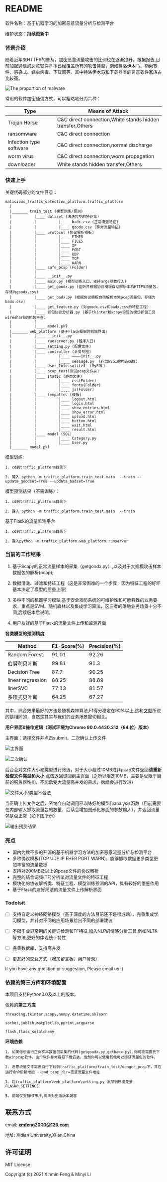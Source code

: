 # README

软件名称：基于机器学习的加密恶意流量分析与检测平台

维护状态：**持续更新中**

### 背景介绍

随着近年来HTTPS的普及，加密恶意流量攻击的比例也在逐渐提升。根据报告,目前加密通信的恶意软件基本已经覆盖所有的攻击类型，例如特洛伊木马、勒索软件、感染式、蠕虫病毒、下载器等，其中特洛伊木马和下载器类的恶意软件家族占比较高。

 ![The proportion of malware](ImageForReadme/PieChart.png)

常用的软件加密通信方式，可以粗略地分为六种：

|Type|Means of Attack|
|-------|--------|
|Trojan Horse|C&C direct connection,White stands hidden transfer,Others|
|ransomware|C&C direct connection|
|Infection type software|C&C direct connection,normal discharge|
|worm virus|C&C direct connection,worm propagation|
|downloader|White stands hidden transfer,Others|


### 快速上手

关键代码部分的文件目录：

```
malicious_traffic_detection_platform.traffic_platform
  |
  |_______ train_test (模型训练/预测)   
  |          |____ dataset (清洗完毕的特征集)
  |          |          |____ badx.csv (正常流量特征)
  |          |          |____ goodx.csv (异常流量特征)
  |          |____ protocol (协议解析模板)
  |          |          |____ ETHER
  |          |          |____ FILES
  |          |          |____ IP
  |          |          |____ PORT
  |          |          |____ UDP
  |          |          |____ TCP
  |          |          |____ WARN
  |          |____ safe_pcap (Folder)
  |          |
  |          |____ __init__.py
  |          |____ main.py (模型训练入口，支持args参数传入)
  |          |____ get_goodx.py (监听并根据协议模板自动解析本机HTTPS流量包，存储为goodx.csv)
  |          |____ get_badx.py (根据协议模板自动解析本地pcap流量包，存储为badx.csv)
  |          |____ get_feature.py (对goodx.csv和badx.csv的特征工程)
  |          |____ 抓包协议分析器.py (基于tkinter和scapy实现的模仿抓包工具wireshark的抓包平台)
  |          |
  |          |____ model.pkl
  |_______ web_platform (基于Flask框架的前端界面)
  |          |____ __init__.py
  |          |____ runserver.py (程序入口)
  |          |____ setting.py (配置文件)
  |          |____ controller (业务视图)
  |          |          |____ ————init__.py
  |          |          |____ message.py  (存放WSGI的构造函数)
  |          |____ User_Info.sqlite3  (MySQL)
  |          |____ pcap_test(测试pcap文件夹)
  |          |____ static (静态文件)
  |          |          |____ css(Folder)
  |          |          |____ fonts(Folder)
  |          |          |____ js(Folder)
  |          |____ tempaltes (模板)
  |          |          |____ logout.html
  |          |          |____ login.html
  |          |          |____ show_entries.html
  |          |          |____ show_error.html
  |          |          |____ upload.html
  |          |          |____ button.html
  |          |          |____ wait.html
  |          |          |____ result.html
  |          |____ model (SQL)
  |          |          |____ Category.py
  |          |          |____ User.py
  |_______ model.pkl
```

模型训练:

    1. cd到traffic_platform目录下
    
    2. 键入 python -m traffic_platform.train_test.main  --train --updata_goodset=True --updata_badset=True

 模型预测结果（不需训练）：

    1. cd到traffic_platform目录下
    
    2. 键入 python -m traffic_platform.train_test.main  --train

 基于Flask的流量监测平台

    1. cd到traffic_platform目录下
    
    2. 键入python -m traffic_platform.web_platform.runserver

   


### 当前的工作结果

1. 基于Scapy的正常流量样本的采集（getgoodx.py）,以及对于大规模攻击样本数据包的解析(pcap);

2. 数据清洗、过滤和特征工程（这是非常困难的一个步骤，因为特征工程的好坏基本决定了模型的质量上限）

3. 多种不同的机器学习模型,基于安全攻防系统的可维护性和可解释性的业务要求，重点是SVM、随机森林以及集成学习算法，这三者的落地业务场景十分不同,后续版本后说明。

4. 用户友好的基于Flask的流量文件上传和监测界面

**各类模型的预测精度**

|Method|F1-Score(%)|Precision(%)|
|------|---------|-----|
|Random Forest|91.01|92.26|
|伯努利贝叶斯|89.81|91.3|
|Decision Tree|87.7|90.25|
|linear regression|88.25|88.89|
|linerSVC|77.13|81.57|
|多项式贝叶斯|64.25|67.27|

其中，综合效果最好的方法是随机森林算法,F1得分稳定在90%以上,这和[文献](https://blog.riskivy.com/%e5%9f%ba%e4%ba%8e%e6%9c%ba%e5%99%a8%e5%ad%a6%e4%b9%a0%e7%9a%84%e6%81%b6%e6%84%8f%e8%bd%af%e4%bb%b6%e5%8a%a0%e5%af%86%e6%b5%81%e9%87%8f%e6%a3%80%e6%b5%8b/)所说的是相同的，当然这其实与我们的业务场景密切相关。

**用户界面&操作逻辑（测试环境为Chrome 90.0.4430.212（64 位）版本）**

主界面：选择文件并点击submit，二次确认上传文件

![主界面](ImageForReadme/PtSc1.png)

![二次确认](./ImageForReadme/PtSc2.png)


后台会对文件大小和类型进行筛选，对于大小超过10MB或非pcap文件返回**请重新检查文件类型和大小**,点击返回键回到主页面（之所以限定10MB，主要是受限于目前的服务器性能，不能承受大流量高并发的需求，后续会进行改进）

![文件大小/类型不合法](./ImageForReadme/PtSc3.png)

当正确上传文件之后，系统会自动调用已训练好的模型和analysis函数（目前需要在内部输入抓取流量包的数量，后续会增加图形化界面的参数输入），并返回流量包是否正常（如下图所示）

![输出预测结果](./ImageForReadme/PtSc4.png)

### 亮点

- 国内为数不多的开源的基于机器学习方法的加密恶意流量分析与检测平台
- 多种协议模板(TCP UDP IP EHER PORT WARN)，能够抓取数据更多类型更加丰富的流量数据
- 支持对200MB及以上的pcap文件的协议解析
- 完整的结合词频(TF)分析法对流量文件的特征工程
- 模块化的协议解析类、特征工程、模型训练预测的API，具有较好的借鉴作用
- 基于Flask的友好简洁的流量文件上传解析界面


### Todolsit

- [ ]   支持自定义神经网络模型（基于深度的方法目前还不是很成熟），完善集成学习模型，并针对不同的应用场景给出不同的部署建议
- [ ]   不限于业界常用的关键词检测和TF特征,加入NLP的情感分析工具,例如NLTK等方法,更好的体现统计特性
- [ ]  完善数据库，支持高并发
- [ ]  更友好的交互方式（增加留言板、用户登录）


If you have any question or suggestion, Please email us :)

### 依赖的第三方库和环境配置


本项目支持Python3.0及以上的版本。

依赖的**第三方库**

```buildoutcfg
threading,tkinter,scapy,numpy,datetime,sklearn

socket,joblib,matplotlib,pprint,argparse

flask,flask_sqlalchemy

```

**环境依赖**


 ```
1. 如果你想运行正负样本数据包采集的代码(getgoodx.py,getbadx.py),你可能需要先下载winpcap软件，这个软件非常容易下载安装，当然你可以使用其他可以接获流量包的软件。

2. 恶意流量文件需要自行下载到traffic_platform/train_test/danger_pcap下，并在运行命令后新增加 --bad_pcap_dir=恶意流量文件地址

3. 将traffic_platform\web_platform\setting.py 添加到环境变量 FLASKR_SETTINGS

3. 前端仅支持HTML5,尚未对更低版本兼容

 ```


联系方式
-----------
email: **xmfeng2000@126.com**

地址: Xidian University,Xi'an,China


许可证明
-------
MIT License

Copyright (c) 2021 Xinmin Feng & Minyi Li